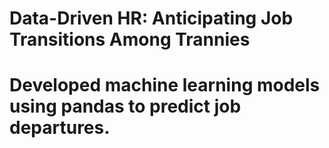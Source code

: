 # Data-Driven HR: Anticipating Job Transitions Among Trannies
# Developed machine learning models using pandas to predict job departures.
